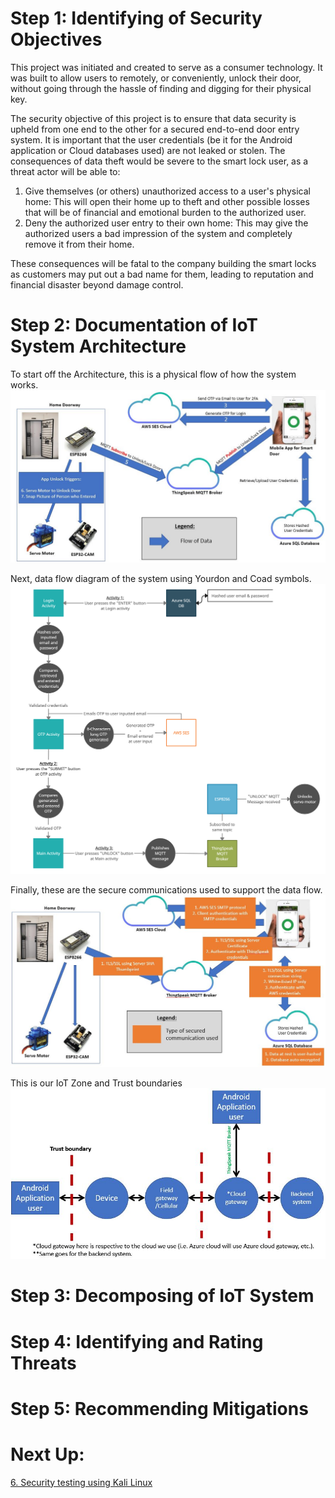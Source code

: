 # Step 1: Identifying of Security Objectives
This project was initiated and created  to serve as a consumer technology. It was built to 
allow users to remotely, or conveniently, unlock their door, without going through the hassle of finding
and digging for their physical key. </br>

The security objective of this project is to ensure that data security is upheld from one end to the other for
a secured end-to-end door entry system. It is important that the user credentials (be it for the Android application or Cloud databases
used) are not leaked or stolen. The consequences of data theft would be severe to the smart lock user, as a threat actor will be able to:

1. Give themselves (or others) unauthorized access to a user's physical home: This will open their home up to theft and other possible losses that
will be of financial and emotional burden to the authorized user.
2. Deny the authorized user entry to their own home: This may give the authorized users a bad impression of the system and completely remove it from their home.

These consequences will be fatal to the company building the smart locks as customers may put out a bad name for them, leading to reputation and financial disaster
beyond damage control.

# Step 2: Documentation of IoT System Architecture
To start off the Architecture, this is a physical flow of how the system works.
![Physical system architecture](Img/DFD_systemPhysicalDFD.JPG)

Next, data flow diagram of the system using Yourdon and Coad symbols.
![Data flow diagram](Img/DFD_DataFlow.jpg)

Finally, these are the secure communications used to support the data flow.
![Cyber flow diagram](Img/DFD_systemCyberDFD.JPG)

This is our IoT Zone and Trust boundaries
![Zone and trust diagram](Img/DFD_Zones.JPG)

# Step 3: Decomposing of IoT System
<Created ppt flows here>

# Step 4: Identifying and Rating Threats

# Step 5: Recommending Mitigations

# Next Up:
<a href="/5. Security Testing/6_Security_testing.md">6. Security testing using Kali Linux</a>
